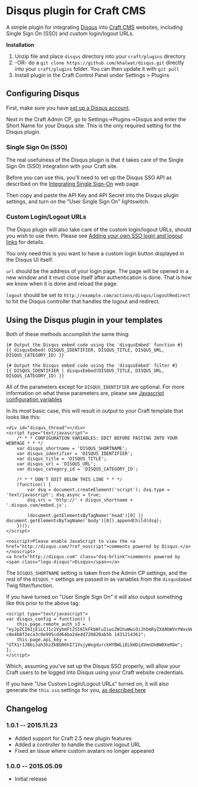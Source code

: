 # Disqus plugin for Craft CMS

A simple plugin for integrating [Disqus](https://disqus.com) into [Craft CMS](http://buildwithcraft.com) websites, including Single Sign On (SSO) and custom login/logout URLs.

**Installation**

1. Unzip file and place `disqus` directory into your `craft/plugins` directory
2.  -OR- do a `git clone https://github.com/khalwat/disqus.git` directly into your `craft/plugins` folder.  You can then update it with `git pull`
3. Install plugin in the Craft Control Panel under Settings > Plugins

## Configuring Disqus

First, make sure you have [set up a Disqus account](https://disqus.com/websites/).

Next in the Craft Admin CP, go to Settings->Plugins->Disqus and enter the Short Name for your Disqus site.  This is the only required setting for the Disqus plugin.

### Single Sign On (SSO)

The real usefulness of the Disqus plugin is that it takes care of the Single Sign On (SSO) integration with your Craft site.

Before you can use this, you'll need to set up the Disqus SSO API as described on the [Integrating Single Sign-On](https://help.disqus.com/customer/portal/articles/236206-integrating-single-sign-on) web page.

Then copy and paste the API Key and API Secret into the Disqus plugin settings, and turn on the "User Single Sign On" lightswitch.

### Custom Login/Logout URLs

The Diqus plugin will also take care of the custom login/logout URLs, should you wish to use them.  Please see [Adding your own SSO login and logout links](https://help.disqus.com/customer/portal/articles/236206-integrating-single-sign-on#sso-login) for details.

You only need this is you want to have a custom login button displayed in the Disqus UI itself.  

`url` should be the address of your login page. The page will be opened in a new window and it must close itself after authentication is done. That is how we know when it is done and reload the page.

`logout` should be set to `http://example.com/actions/disqus/logoutRedirect` to hit the Disqus controller that handles the logout and redirect.

## Using the Disqus plugin in your templates

Both of these methods accomplish the same thing:

	{# Output the Disqus embed code using the 'disqusEmbed' function #}
    {{ disqusEmbed( DISQUS_IDENTIFIER, DISQUS_TITLE, DISQUS_URL, DISQUS_CATEGORY_ID) }}
    
	{# Output the Disqus embed code using the 'disqusEmbed' filter #}
    {{ DISQUS_IDENTIFIER | disqusEmbed(DISQUS_TITLE, DISQUS_URL, DISQUS_CATEGORY_ID) }}

All of the parameters except for `DISQUS_IDENTIFIER` are optional.  For more information on what these parameters are, please see [Javascript configuration variables](https://help.disqus.com/customer/portal/articles/472098-javascript-configuration-variables)

In its most basic case, this will result in output to your Craft template that looks like this:

	<div id="disqus_thread"></div>
	<script type="text/javascript">
	    /* * * CONFIGURATION VARIABLES: EDIT BEFORE PASTING INTO YOUR WEBPAGE * * */
	    var disqus_shortname = 'DISQUS_SHORTNAME';
	    var disqus_identifier = 'DISQUS_IDENTIFIER';
	    var disqus_title = 'DISQUS_TITLE';
	    var disqus_url = 'DISQUS_URL';
	    var disqus_category_id = 'DISQUS_CATEGORY_ID';
	    
	    /* * * DON'T EDIT BELOW THIS LINE * * */
	    (function() {
	        var dsq = document.createElement('script'); dsq.type = 'text/javascript'; dsq.async = true;
	        dsq.src = 'http://' + disqus_shortname + '.disqus.com/embed.js';
	
	        (document.getElementsByTagName('head')[0] || document.getElementsByTagName('body')[0]).appendChild(dsq);
	    })();
	</script>
	
	<noscript>Please enable JavaScript to view the <a href="http://disqus.com/?ref_noscript">comments powered by Disqus.</a></noscript>
	<a href="http://disqus.com" class="dsq-brlink">comments powered by <span class="logo-disqus">Disqus</span></a>

The `DISQUS_SHORTNAME` setting is taken from the Admin CP settings, and the rest of the `DISQUS_*` settings are passed in as variables from the `disqusEmbed` Twig filter/function.

If you have turned on "User Single Sign On" it will also output something like this prior to the above tag:

	<script type="text/javascript">
	var disqus_config = function() {
	    this.page.remote_auth_s3 = "eyJpZCI6IjEiLCJ1c2VybmFtZSI6IkFkbWluIiwiZW1haWwiOiJhbmRyZXdAbWVnYWxvbWFuaWFjLmNvbSJ9 c0e4b8f2eca3c0e995cdd64ba2dedd720820ab5b 1431214361";
	    this.page.api_key = "GTX1r1JBbiJah3hzZkBO06hI71VxjyWxgdurckHYBWLiELkHDidVmnDkBW0XeROe";
	};
	</script>
	
Which, assuming you've set up the Disqus SSO properly, will allow your Craft users to be logged into Disqus using your Craft website credentials.

If you have "Use Custom Login/Logout URLs" turned on, it will also generate the `this.sso` settings for you, [as described here](https://help.disqus.com/customer/portal/articles/236206-integrating-single-sign-on#sso-login)

## Changelog

### 1.0.1 -- 2015.11.23

* Added support for Craft 2.5 new plugin features
* Added a controller to handle the custom logout URL
* Fixed an issue where custom avatars no longer appeared

### 1.0.0 -- 2015.05.09

* Initial release
